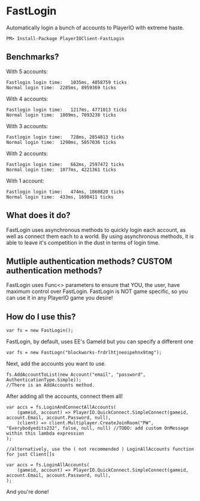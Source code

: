 # FastLogin
Automatically login a bunch of accounts to PlayerIO with extreme haste.

```
PM> Install-Package PlayerIOClient-FastLogin
```

## Benchmarks?

With 5 accounts:

```
Fastlogin login time:	1035ms, 4058759 ticks
Normal login time:	2285ms, 8959369 ticks
```

With 4 accounts:

```
Fastlogin login time:	1217ms, 4771013 ticks
Normal login time:	1809ms, 7093238 ticks
```

With 3 accounts:

```
Fastlogin login time:	728ms, 2854813 ticks
Normal login time:	1290ms, 5057036 ticks
```

With 2 accounts:

```
Fastlogin login time:	662ms, 2597472 ticks
Normal login time:	1077ms, 4221361 ticks
```

With 1 account:

```
Fastlogin login time:	474ms, 1860820 ticks
Normal login time:	433ms, 1698411 ticks
```

## What does it do?

FastLogin uses asynchronous methods to quickly login each account, as well as connect them each to a world.
By using asynchronous methods, it is able to leave it's competition in the dust in terms of login time.

## Mutliple authentication methods? CUSTOM authentication methods?

FastLogin uses Func<> parameters to ensure that YOU, the user, have maximum control over FastLogin.
FastLogin is NOT game specific, so you can use it in any PlayerIO game you desire!

## How do I use this?

```
var fs = new FastLogin();
```

FastLogin, by default, uses EE's GameId but you can specify a different one

```
var fs = new FastLogn("blockworks-frdrlhtjneoipehnx9tmg");
```

Next, add the accounts you want to use.

```
fs.AddAccountToList(new Account("email", "password", AuthenticationType.Simple));
//There is an AddAccounts method.
```

After adding all the accounts, connect them all!

```
var accs = fs.LoginAndConnectAllAccounts(
	(gameid, account) => PlayerIO.QuickConnect.SimpleConnect(gameid, account.Email, account.Password, null),
	(client) => client.Multiplayer.CreateJoinRoom("PW", "Everybodyedits232", false, null, null) //TODO: add custom OnMessage within this lambda expression
);

//alternatively, use the ( not recommended ) LoginAllAccounts function for just Client[]s

var accs = fs.LoginAllAccounts(
	(gameid, account) => PlayerIO.QuickConnect.SimpleConnect(gameid, account.Email, account.Password, null),
);
```

And you're done!
